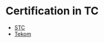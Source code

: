 # Certification in TC

* [STC](https://www.stc.org/become-cptc-certified/)
* [Tekom](https://www.technical-communication.org/technical-writing/tekom-certification)
